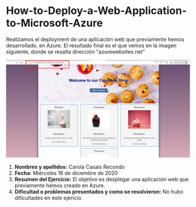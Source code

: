 # How-to-Deploy-a-Web-Application-to-Microsoft-Azure

Realizamos el deployment de una aplicación web que previamente hemos desarrollado, en Azure. El resultado final es el que vemos en la imagen siguiente, donde se resalta dirección "azurewebsites.net"

![imagen](img2.png)

1. **Nombres y apellidos:** Carola Casais Recondo
2. **Fecha:** Miércoles 16 de diciembre de 2020
3. **Resumen del Ejercicio:** El objetivo es desplegar una aplicación web que previamente hemos creado en Azure.
4. **Dificultad o problemas presentados y como se resolvieron:** No hubo dificultades en este ejericio.
